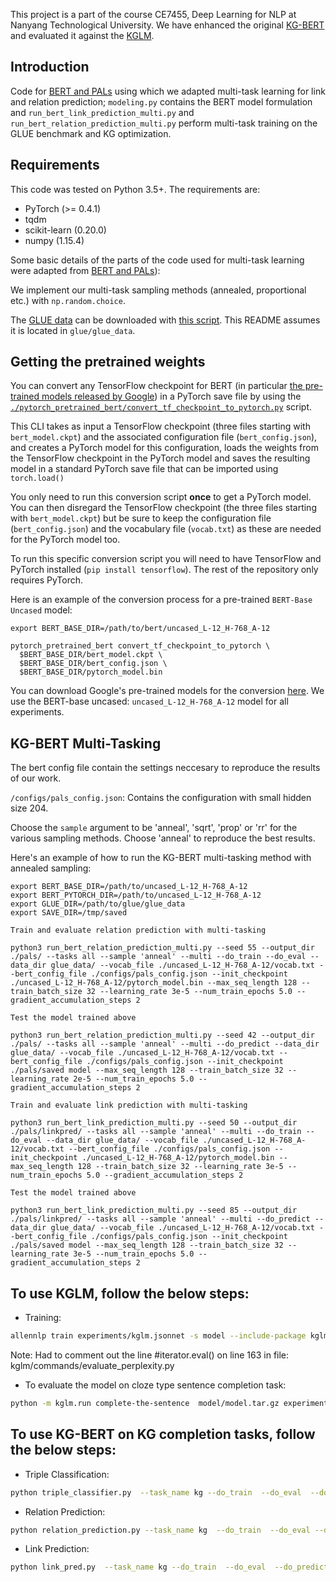 This project is a part of the course CE7455, Deep Learning for NLP at Nanyang Technological University.
We have enhanced the original [KG-BERT](https://github.com/yao8839836/kg-bert) and evaluated it against the [KGLM](https://github.com/rloganiv/kglm-model).

## Introduction

Code for [BERT and PALs](https://arxiv.org/abs/1902.02671) using which we adapted multi-task learning for link and relation prediction; 
`modeling.py` contains the BERT model formulation and `run_bert_link_prediction_multi.py` and `run_bert_relation_prediction_multi.py` perform multi-task training on the GLUE benchmark and KG optimization.

## Requirements

This code was tested on Python 3.5+. The requirements are:

- PyTorch (>= 0.4.1)
- tqdm
- scikit-learn (0.20.0)
- numpy (1.15.4)


Some basic details of the parts of the code used for multi-task learning were adapted from [BERT and PALs](https://arxiv.org/abs/1902.02671)):

We implement our multi-task sampling methods (annealed, proportional etc.) with `np.random.choice`. 

The [GLUE data](https://gluebenchmark.com/tasks) can be downloaded with
[this script](https://gist.github.com/W4ngatang/60c2bdb54d156a41194446737ce03e2e). This README assumes it is located in `glue/glue_data`.

## Getting the pretrained weights

You can convert any TensorFlow checkpoint for BERT (in particular [the pre-trained models released by Google](https://github.com/google-research/bert#pre-trained-models)) in a PyTorch save file by using the [`./pytorch_pretrained_bert/convert_tf_checkpoint_to_pytorch.py`](convert_tf_checkpoint_to_pytorch.py) script.

This CLI takes as input a TensorFlow checkpoint (three files starting with `bert_model.ckpt`) and the associated configuration file (`bert_config.json`), and creates a PyTorch model for this configuration, loads the weights from the TensorFlow checkpoint in the PyTorch model and saves the resulting model in a standard PyTorch save file that can be imported using `torch.load()`

You only need to run this conversion script **once** to get a PyTorch model. You can then disregard the TensorFlow checkpoint (the three files starting with `bert_model.ckpt`) but be sure to keep the configuration file (`bert_config.json`) and the vocabulary file (`vocab.txt`) as these are needed for the PyTorch model too.

To run this specific conversion script you will need to have TensorFlow and PyTorch installed (`pip install tensorflow`). The rest of the repository only requires PyTorch.

Here is an example of the conversion process for a pre-trained `BERT-Base Uncased` model:

```shell
export BERT_BASE_DIR=/path/to/bert/uncased_L-12_H-768_A-12

pytorch_pretrained_bert convert_tf_checkpoint_to_pytorch \
  $BERT_BASE_DIR/bert_model.ckpt \
  $BERT_BASE_DIR/bert_config.json \
  $BERT_BASE_DIR/pytorch_model.bin
```

You can download Google's pre-trained models for the conversion [here](https://github.com/google-research/bert#pre-trained-models).
We use the BERT-base uncased: `uncased_L-12_H-768_A-12` model for all experiments. 

## KG-BERT Multi-Tasking

The bert config file contain the settings neccesary to reproduce the results of our work. 

`/configs/pals_config.json`: Contains the configuration with small hidden size 204.


Choose the `sample` argument to be 'anneal', 'sqrt', 'prop' or 'rr' for the various sampling methods. Choose 'anneal' to reproduce the best results. 

Here's an example of how to run the KG-BERT multi-tasking method with annealed sampling:

```shell
export BERT_BASE_DIR=/path/to/uncased_L-12_H-768_A-12
export BERT_PYTORCH_DIR=/path/to/uncased_L-12_H-768_A-12
export GLUE_DIR=/path/to/glue/glue_data
export SAVE_DIR=/tmp/saved

Train and evaluate relation prediction with multi-tasking

python3 run_bert_relation_prediction_multi.py --seed 55 --output_dir ./pals/ --tasks all --sample 'anneal' --multi --do_train --do_eval --data_dir glue_data/ --vocab_file ./uncased_L-12_H-768_A-12/vocab.txt --bert_config_file ./configs/pals_config.json --init_checkpoint ./uncased_L-12_H-768_A-12/pytorch_model.bin --max_seq_length 128 --train_batch_size 32 --learning_rate 3e-5 --num_train_epochs 5.0 --gradient_accumulation_steps 2

Test the model trained above

python3 run_bert_relation_prediction_multi.py --seed 42 --output_dir ./pals/ --tasks all --sample 'anneal' --multi --do_predict --data_dir glue_data/ --vocab_file ./uncased_L-12_H-768_A-12/vocab.txt --bert_config_file ./configs/pals_config.json --init_checkpoint ./pals/saved model --max_seq_length 128 --train_batch_size 32 --learning_rate 2e-5 --num_train_epochs 5.0 --gradient_accumulation_steps 2

Train and evaluate link prediction with multi-tasking

python3 run_bert_link_prediction_multi.py --seed 50 --output_dir ./pals/linkpred/ --tasks all --sample 'anneal' --multi --do_train --do_eval --data_dir glue_data/ --vocab_file ./uncased_L-12_H-768_A-12/vocab.txt --bert_config_file ./configs/pals_config.json --init_checkpoint ./uncased_L-12_H-768_A-12/pytorch_model.bin --max_seq_length 128 --train_batch_size 32 --learning_rate 3e-5 --num_train_epochs 5.0 --gradient_accumulation_steps 2

Test the model trained above

python3 run_bert_link_prediction_multi.py --seed 85 --output_dir ./pals/linkpred/ --tasks all --sample 'anneal' --multi --do_predict --data_dir glue_data/ --vocab_file ./uncased_L-12_H-768_A-12/vocab.txt --bert_config_file ./configs/pals_config.json --init_checkpoint ./pals/saved model --max_seq_length 128 --train_batch_size 32 --learning_rate 3e-5 --num_train_epochs 5.0 --gradient_accumulation_steps 2

```

## To use KGLM, follow the below steps: 
* Training:
```sh
allennlp train experiments/kglm.jsonnet -s model --include-package kglm
 ```
Note: Had to comment out the line #iterator.eval() on line 163 in file: kglm/commands/evaluate_perplexity.py

* To evaluate the model on cloze type sentence completion task:

```sh
python -m kglm.run complete-the-sentence  model/model.tar.gz experiments/complete_the_sentence.jsonl --output-file output_data/predictions.txt --include-package kglm
```
## To use KG-BERT on KG completion tasks, follow the below steps:

* Triple Classification:
```sh
python triple_classifier.py  --task_name kg --do_train  --do_eval  --do_predict --data_dir ./data/linked_wikitext --bert_model bert-base-uncased --max_seq_length 128 --train_batch_size 32 --learning_rate 5e-5 --num_train_epochs 3.0 --output_dir ./triple_output_linked_wikitext/  --gradient_accumulation_steps 1 --eval_batch_size 512

```
* Relation Prediction:
```sh
python relation_prediction.py --task_name kg  --do_train  --do_eval --do_predict --data_dir ./data/linked_wikitext --bert_model bert-base-uncased --max_seq_length 128 --train_batch_size 32 --learning_rate 5e-5 --num_train_epochs 3.0 --output_dir ./output_relation_prediction/  --gradient_accumulation_steps 1 --eval_batch_size 512

```

* Link Prediction:
```sh
python link_pred.py  --task_name kg --do_train  --do_eval  --do_predict --data_dir ./data/linked_wikitext --bert_model bert-base-uncased --max_seq_length 20 --train_batch_size 32 --learning_rate 5e-5 --num_train_epochs 3.0 --output_dir ./output_linked_wikitext/  --checkpoint_dir ./checkpoint/ --gradient_accumulation_steps 1 --eval_batch_size 512

```
